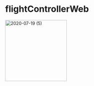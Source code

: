 # flightControllerWeb

<img width="199" alt="2020-07-19 (5)" src="https://user-images.githubusercontent.com/58906086/87874300-6e0e4c00-c9d1-11ea-8376-26690f7f4e7b.png">
